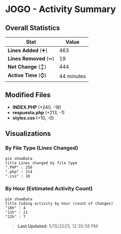 # JOGO - Activity Summary 

## Overall Statistics

| Stat                   | Value                                                             |
| ---------------------- | ----------------------------------------------------------------- |
| **Lines Added** (➕)   | 463                                          |
| **Lines Removed** (➖) | 19                                        |
| **Net Change** (↕)    | 444                |
| **Active Time** (⌚)   | 44 minutes |


## Modified Files
- **INDEX.PHP** (+240, -18)
- **respuesta.php** (+213, -1)
- **styles.css** (+10, -0)

## Visualizations

### By File Type (Lines Changed)

```mermaid
pie showData
title Lines changed by file type
".PHP" : 258
".php" : 214
".css" : 10
```

### By Hour (Estimated Activity Count)

```mermaid
pie showData
title Coding activity by hour (count of changes)
"10h" : 4
"11h" : 21
"12h" : 7
```


> **Last Updated:** 5/15/2025, 12:35:58 PM